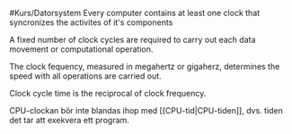 #Kurs/Datorsystem 
Every computer contains at least one clock that syncronizes the activites of it's components

A fixed number of clock cycles are required to carry out each data movement or computational operation.

The clock fequency, measured in megahertz or gigaherz, determines the speed with all operations are carried out.

Clock cycle time is the reciprocal of clock frequency.

CPU-clockan bör inte blandas ihop med [[CPU-tid|CPU-tiden]], dvs. tiden det tar att exekvera ett program.
